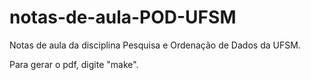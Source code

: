 # notas-de-aula-POD-UFSM
Notas de aula da disciplina Pesquisa e Ordenação de Dados da UFSM.

Para gerar o pdf, digite "make".
